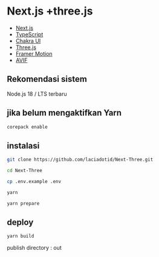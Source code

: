# Next.js +three.js

-   [Next.js](https://nextjs.org/)
-   [TypeScript](https://www.typescriptlang.org/)
-   [Chakra UI](https://chakra-ui.com/)
-   [Three.js](https://threejs.org/)
-   [Framer Motion](https://www.framer.com/motion/)
-   [AVIF](https://aomediacodec.github.io/av1-avif/)

## Rekomendasi sistem

Node.js 18 / LTS terbaru

## jika belum mengaktifkan Yarn

```bash
corepack enable
```

## instalasi

```bash
git clone https://github.com/laciadotid/Next-Three.git
```

```bash
cd Next-Three
```

```bash
cp .env.example .env
```

```bash
yarn
```

```bash
yarn prepare
```

## deploy

```bash
yarn build
```

publish directory : out
